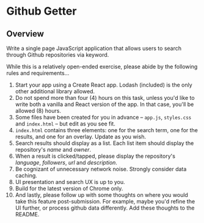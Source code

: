 # Github Getter

## Overview

Write a single page JavaScript application that allows users to search through Github repositories via keyword.

While this is a relatively open-ended exercise, please abide by the following rules and requirements...

1. Start your app using a Create React app. Lodash (included) is the only other additional library allowed.
1. Do not spend more than four (4) hours on this task, unless you'd like to write both a vanilla and React version of the app. In that case, you'll be allowed (8) hours.
1. Some files have been created for you in advance – `app.js`, `styles.css` and `index.html` – but edit as you see fit.
1. `index.html` contains three elements: one for the search term, one for the results, and one for an overlay. Update as you wish.
1. Search results should display as a list. Each list item should display the repository's _name_ and _owner_.
1. When a result is clicked/tapped, please display the repository's _language_, _followers_, _url_ and _description_.
1. Be cognizant of unnecessary network noise. Strongly consider data caching.
1. UI presentation and search UX is up to you.
1. Build for the latest version of Chrome only.
1. And lastly, please follow up with some thoughts on where you would take this feature post-submission. For example, maybe you'd refine the UI further, or process github data differently. Add these thoughts to the README. 
